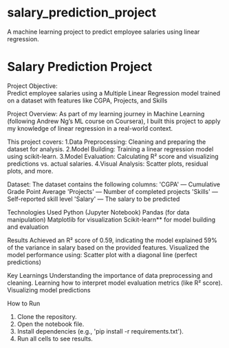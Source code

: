 # salary_prediction_project
A machine learning project to predict employee salaries using linear regression.
# Salary Prediction Project

Project Objective:  
Predict employee salaries using a Multiple Linear Regression model trained on a dataset with features like CGPA, Projects, and Skills

Project Overview:
As part of my learning journey in Machine Learning (following Andrew Ng’s ML course on Coursera), I built this project to apply my knowledge of linear regression in a real-world context.

This project covers:
1.Data Preprocessing: Cleaning and preparing the dataset for analysis.
2.Model Building: Training a linear regression model using scikit-learn.
3.Model Evaluation: Calculating R² score and visualizing predictions vs. actual salaries.
4.Visual Analysis: Scatter plots, residual plots, and more.

Dataset:
The dataset contains the following columns:
'CGPA' — Cumulative Grade Point Average
'Projects' — Number of completed projects
'Skills' — Self-reported skill level 
'Salary' — The salary to be predicted

Technologies Used
Python (Jupyter Notebook)
Pandas (for data manipulation)
Matplotlib for visualization
Scikit-learn** for model building and evaluation

Results
Achieved an R² score of 0.59, indicating the model explained 59% of the variance in salary based on the provided features.
Visualized the model performance using:
Scatter plot with a diagonal line (perfect predictions)

Key Learnings
 Understanding the importance of data preprocessing and cleaning.
 Learning how to interpret model evaluation metrics (like R² score).
 Visualizing model predictions

How to Run
1. Clone the repository.
2. Open the notebook file.
3. Install dependencies (e.g., 'pip install -r requirements.txt').
4. Run all cells to see results.

